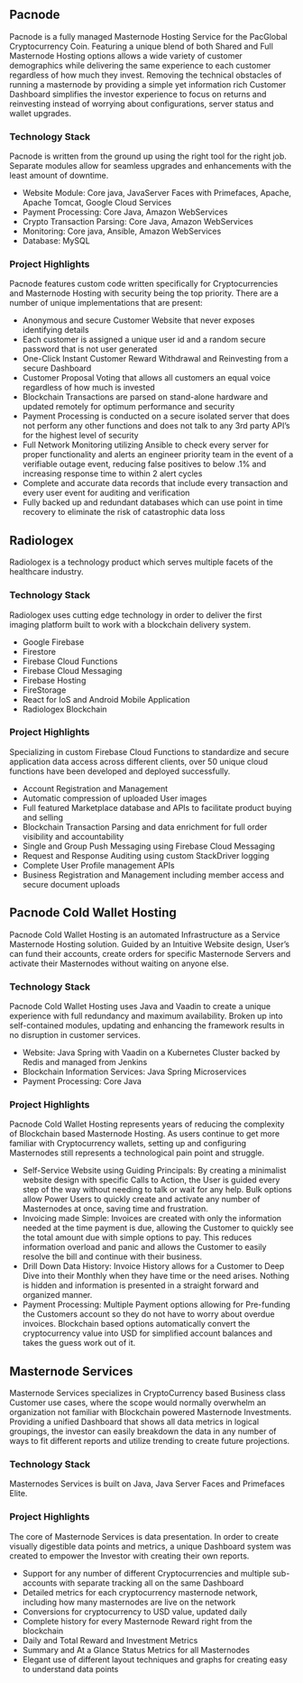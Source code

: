 ## Pacnode

Pacnode is a fully managed Masternode Hosting Service for the PacGlobal Cryptocurrency Coin. Featuring a unique blend of both Shared and Full Masternode Hosting options allows a wide variety of customer demographics while delivering the same experience to each customer regardless of how much they invest. Removing the technical obstacles of running a masternode by providing a simple yet information rich Customer Dashboard simplifies the investor experience to focus on returns and reinvesting instead of worrying about configurations, server status and wallet upgrades.

### Technology Stack

Pacnode is written from the ground up using the right tool for the right job. Separate modules allow for seamless upgrades and enhancements with the least amount of downtime.

*   Website Module: Core java, JavaServer Faces with Primefaces, Apache, Apache Tomcat, Google Cloud Services
*   Payment Processing: Core Java, Amazon WebServices
*   Crypto Transaction Parsing: Core Java, Amazon WebServices
*   Monitoring: Core java, Ansible, Amazon WebServices
*   Database: MySQL

### Project Highlights

Pacnode features custom code written specifically for Cryptocurrencies and Masternode Hosting with security being the top priority. There are a number of unique implementations that are present:

*   Anonymous and secure Customer Website that never exposes identifying details
*   Each customer is assigned a unique user id and a random secure password that is not user generated
*   One-Click Instant Customer Reward Withdrawal and Reinvesting from a secure Dashboard
*   Customer Proposal Voting that allows all customers an equal voice regardless of how much is invested
*   Blockchain Transactions are parsed on stand-alone hardware and updated remotely for optimum performance and security
*   Payment Processing is conducted on a secure isolated server that does not perform any other functions and does not talk to any 3rd party API’s for the highest level of security
*   Full Network Monitoring utilizing Ansible to check every server for proper functionality and alerts an engineer priority team in the event of a verifiable outage event, reducing false positives to below .1% and increasing response time to within 2 alert cycles
*   Complete and accurate data records that include every transaction and every user event for auditing and verification
*   Fully backed up and redundant databases which can use point in time recovery to eliminate the risk of catastrophic data loss

## Radiologex

Radiologex is a technology product which serves multiple facets of the healthcare industry.

### Technology Stack

Radiologex uses cutting edge technology in order to deliver the first imaging platform built to work with a blockchain delivery system.

*   Google Firebase
*   Firestore
*   Firebase Cloud Functions
*   Firebase Cloud Messaging
*   Firebase Hosting
*   FireStorage
*   React for IoS and Android Mobile Application
*   Radiologex Blockchain

### Project Highlights

Specializing in custom Firebase Cloud Functions to standardize and secure application data access across different clients, over 50 unique cloud functions have been developed and deployed successfully.

*   Account Registration and Management
*   Automatic compression of uploaded User images
*   Full featured Marketplace database and APIs to facilitate product buying and selling
*   Blockchain Transaction Parsing and data enrichment for full order visibility and accountability
*   Single and Group Push Messaging using Firebase Cloud Messaging
*   Request and Response Auditing using custom StackDriver logging
*   Complete User Profile management APIs
*   Business Registration and Management including member access and secure document uploads

## Pacnode Cold Wallet Hosting

Pacnode Cold Wallet Hosting is an automated Infrastructure as a Service Masternode Hosting solution. Guided by an Intuitive Website design, User’s can fund their accounts, create orders for specific Masternode Servers and activate their Masternodes without waiting on anyone else.

### Technology Stack

Pacnode Cold Wallet Hosting uses Java and Vaadin to create a unique experience with full redundancy and maximum availability. Broken up into self-contained modules, updating and enhancing the framework results in no disruption in customer services.

*   Website: Java Spring with Vaadin on a Kubernetes Cluster backed by Redis and managed from Jenkins
*   Blockchain Information Services: Java Spring Microservices
*   Payment Processing: Core Java

### Project Highlights

Pacnode Cold Wallet Hosting represents years of reducing the complexity of Blockchain based Masternode Hosting. As users continue to get more familiar with Cryptocurrency wallets, setting up and configuring Masternodes still represents a technological pain point and struggle.

*   Self-Service Website using Guiding Principals: By creating a minimalist website design with specific Calls to Action, the User is guided every step of the way without needing to talk or wait for any help. Bulk options allow Power Users to quickly create and activate any number of Masternodes at once, saving time and frustration.
*   Invoicing made Simple: Invoices are created with only the information needed at the time payment is due, allowing the Customer to quickly see the total amount due with simple options to pay. This reduces information overload and panic and allows the Customer to easily resolve the bill and continue with their business.
*   Drill Down Data History: Invoice History allows for a Customer to Deep Dive into their Monthly when they have time or the need arises. Nothing is hidden and information is presented in a straight forward and organized manner.
*   Payment Processing: Multiple Payment options allowing for Pre-funding the Customers account so they do not have to worry about overdue invoices. Blockchain based options automatically convert the cryptocurrency value into USD for simplified account balances and takes the guess work out of it.

## Masternode Services

Masternode Services specializes in CryptoCurrency based Business class Customer use cases, where the scope would normally overwhelm an organization not familiar with Blockchain powered Masternode Investments. Providing a unified Dashboard that shows all data metrics in logical groupings, the investor can easily breakdown the data in any number of ways to fit different reports and utilize trending to create future projections.

### Technology Stack

Masternodes Services is built on Java, Java Server Faces and Primefaces Elite.

### Project Highlights

The core of Masternode Services is data presentation. In order to create visually digestible data points and metrics, a unique Dashboard system was created to empower the Investor with creating their own reports.

*   Support for any number of different Cryptocurrencies and multiple sub-accounts with separate tracking all on the same Dashboard
*   Detailed metrics for each cryptocurrency masternode network, including how many masternodes are live on the network
*   Conversions for cryptocurrency to USD value, updated daily
*   Complete history for every Masternode Reward right from the blockchain
*   Daily and Total Reward and Investment Metrics
*   Summary and At a Glance Status Metrics for all Masternodes
*   Elegant use of different layout techniques and graphs for creating easy to understand data points